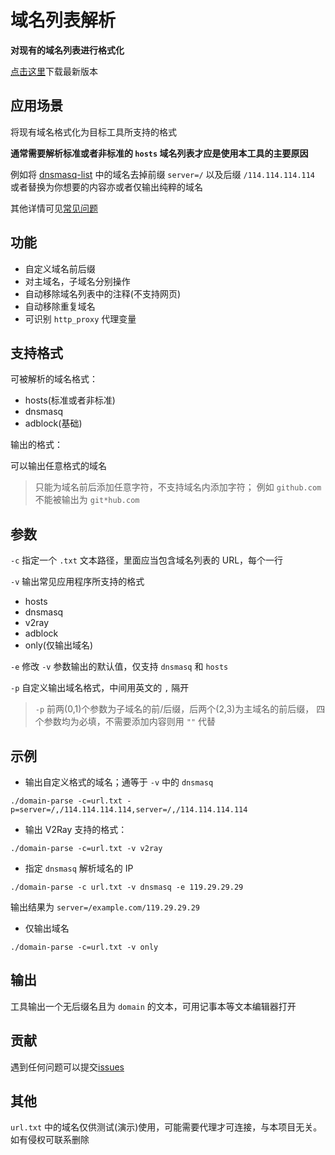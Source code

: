 # 域名列表解析

**对现有的域名列表进行格式化**

[点击这里](https://github.com/CalmLong/domain-parse/releases)下载最新版本

## 应用场景

将现有域名格式化为目标工具所支持的格式

**通常需要解析标准或者非标准的 `hosts` 域名列表才应是使用本工具的主要原因**

例如将 [dnsmasq-list](https://github.com/felixonmars/dnsmasq-china-list/blob/master/accelerated-domains.china.conf) 中的域名去掉前缀 `server=/` 以及后缀 `/114.114.114.114` 
或者替换为你想要的内容亦或者仅输出纯粹的域名

其他详情可见[常见问题](https://github.com/CalmLong/domain-parse/issues/2#issue-585661994)

## 功能

* 自定义域名前后缀
* 对主域名，子域名分别操作
* 自动移除域名列表中的注释(不支持网页)
* 自动移除重复域名
* 可识别 `http_proxy` 代理变量

## 支持格式

可被解析的域名格式：

* hosts(标准或者非标准)
* dnsmasq
* adblock(基础)

输出的格式：

可以输出任意格式的域名

> 只能为域名前后添加任意字符，不支持域名内添加字符；
> 例如 `github.com` 不能被输出为 `git*hub.com`

## 参数

`-c` 指定一个 `.txt` 文本路径，里面应当包含域名列表的 URL，每个一行

`-v` 输出常见应用程序所支持的格式

 * hosts
 * dnsmasq
 * v2ray
 * adblock
 * only(仅输出域名)
 
`-e` 修改 `-v` 参数输出的默认值，仅支持 `dnsmasq` 和 `hosts`

`-p` 自定义输出域名格式，中间用英文的 `,` 隔开

> `-p` 前两(0,1)个参数为子域名的前/后缀，后两个(2,3)为主域名的前后缀，
> 四个参数均为必填，不需要添加内容则用 `""` 代替

## 示例

* 输出自定义格式的域名；通等于 `-v` 中的 `dnsmasq`

`./domain-parse -c=url.txt -p=server=/,/114.114.114.114,server=/,/114.114.114.114`

* 输出 V2Ray 支持的格式：

`./domain-parse -c=url.txt -v v2ray`

* 指定 `dnsmasq` 解析域名的 IP

`./domain-parse -c url.txt -v dnsmasq -e 119.29.29.29`

输出结果为 `server=/example.com/119.29.29.29`

* 仅输出域名

`./domain-parse -c=url.txt -v only`

## 输出

工具输出一个无后缀名且为 `domain` 的文本，可用记事本等文本编辑器打开

## 贡献

遇到任何问题可以提交[issues](https://github.com/CalmLong/domain-parse/issues)

## 其他

`url.txt` 中的域名仅供测试(演示)使用，可能需要代理才可连接，与本项目无关。如有侵权可联系删除